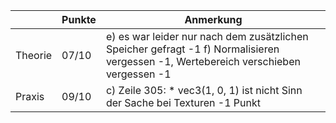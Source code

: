 |         | Punkte | Anmerkung                                                                                                                           |
|---------|--------|-------------------------------------------------------------------------------------------------------------------------------------|
| Theorie | 07/10  | e) es war leider nur nach dem zusätzlichen Speicher gefragt -1 f) Normalisieren vergessen -1, Wertebereich verschieben vergessen -1 |
| Praxis  | 09/10  | c) Zeile 305: * vec3(1, 0, 1) ist nicht Sinn der Sache bei Texturen -1 Punkt                                                        |